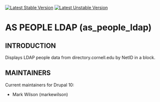 [![Latest Stable Version](http://poser.pugx.org/as-cornell/as_people_ldap/v)](https://packagist.org/packages/as-cornell/as_people_ldap)
[![Latest Unstable Version](http://poser.pugx.org/as-cornell/as_people_ldap/v/unstable)](https://packagist.org/packages/as-cornell/as_people_ldap)
# AS PEOPLE LDAP (as_people_ldap)

## INTRODUCTION

Displays LDAP people data from directory.cornell.edu by NetID in a block.

## MAINTAINERS

Current maintainers for Drupal 10:

- Mark Wilson (markewilson)
